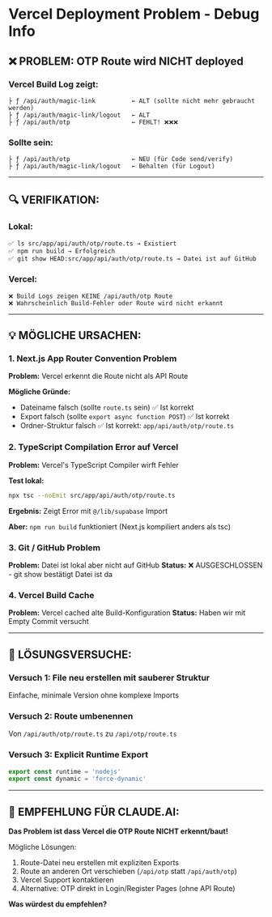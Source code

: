 # Vercel Deployment Problem - Debug Info

## ❌ PROBLEM: OTP Route wird NICHT deployed

### Vercel Build Log zeigt:
```
├ ƒ /api/auth/magic-link          ← ALT (sollte nicht mehr gebraucht werden)
├ ƒ /api/auth/magic-link/logout   ← ALT
├ ƒ /api/auth/otp                 ← FEHLT! ❌❌❌
```

### Sollte sein:
```
├ ƒ /api/auth/otp                 ← NEU (für Code send/verify)
├ ƒ /api/auth/magic-link/logout   ← Behalten (für Logout)
```

---

## 🔍 VERIFIKATION:

### Lokal:
```bash
✅ ls src/app/api/auth/otp/route.ts → Existiert
✅ npm run build → Erfolgreich
✅ git show HEAD:src/app/api/auth/otp/route.ts → Datei ist auf GitHub
```

### Vercel:
```
❌ Build Logs zeigen KEINE /api/auth/otp Route
❌ Wahrscheinlich Build-Fehler oder Route wird nicht erkannt
```

---

## 💡 MÖGLICHE URSACHEN:

### 1. Next.js App Router Convention Problem
**Problem:** Vercel erkennt die Route nicht als API Route

**Mögliche Gründe:**
- Dateiname falsch (sollte `route.ts` sein) ✅ Ist korrekt
- Export falsch (sollte `export async function POST`) ✅ Ist korrekt
- Ordner-Struktur falsch ✅ Ist korrekt: `app/api/auth/otp/route.ts`

### 2. TypeScript Compilation Error auf Vercel
**Problem:** Vercel's TypeScript Compiler wirft Fehler

**Test lokal:**
```bash
npx tsc --noEmit src/app/api/auth/otp/route.ts
```
**Ergebnis:** Zeigt Error mit `@/lib/supabase` Import

**Aber:** `npm run build` funktioniert (Next.js kompiliert anders als tsc)

### 3. Git / GitHub Problem
**Problem:** Datei ist lokal aber nicht auf GitHub
**Status:** ❌ AUSGESCHLOSSEN - git show bestätigt Datei ist da

### 4. Vercel Build Cache
**Problem:** Vercel cached alte Build-Konfiguration
**Status:** Haben wir mit Empty Commit versucht

---

## 🔧 LÖSUNGSVERSUCHE:

### Versuch 1: File neu erstellen mit sauberer Struktur
Einfache, minimale Version ohne komplexe Imports

### Versuch 2: Route umbenennen
Von `/api/auth/otp/route.ts` zu `/api/otp/route.ts`

### Versuch 3: Explicit Runtime Export
```typescript
export const runtime = 'nodejs'
export const dynamic = 'force-dynamic'
```

---

## 🎯 EMPFEHLUNG FÜR CLAUDE.AI:

**Das Problem ist dass Vercel die OTP Route NICHT erkennt/baut!**

Mögliche Lösungen:
1. Route-Datei neu erstellen mit expliziten Exports
2. Route an anderen Ort verschieben (`/api/otp` statt `/api/auth/otp`)
3. Vercel Support kontaktieren
4. Alternative: OTP direkt in Login/Register Pages (ohne API Route)

**Was würdest du empfehlen?**


